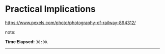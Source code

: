 <!-- .slide: data-background="img/background/upcoming-station.jpg" data-background-color="black" data-background-opacity="0.5"-->

# Practical Implications  <!-- .element: class="stroke" -->

<https://www.pexels.com/photo/photography-of-railway-894312/> <!-- .element: class="attribution" -->

note:

**Time Elapsed:** `38:00`.

---
